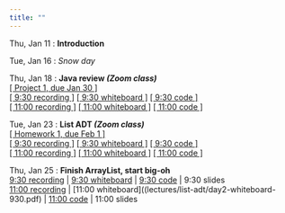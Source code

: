 ```yaml
---
title: ""
---
```


Thu, Jan 11
: **Introduction**  

Tue, Jan 16
: *Snow day*  

Thu, Jan 18
: **Java review <i>(Zoom class)</i>**  
  [[ Project 1, due Jan 30 ]](projects/proj1)  
  [[ 9:30 recording ]](https://rhodes.box.com/s/fg8i27wwfjgz9dd7o5h3jglkohld1n97)
  [[ 9:30 whiteboard ]](lectures/intro/intro-whiteboard-930.pdf)
  [[ 9:30 code ]](https://rhodes.box.com/s/rioobmzqt2u28o3m7ywptts76dktd62d)  
  [[ 11:00 recording ]](https://rhodes.box.com/s/bmh362txrbi9rrpcp0t56wip42w0depl)
  [[ 11:00 whiteboard ]](lectures/intro/intro-whiteboard-11.pdf)
  [[ 11:00 code ]](https://rhodes.box.com/s/yn519xol9n0p698s0kfsijoc9kqojzuj)

Tue, Jan 23
: **List ADT <i>(Zoom class)</i>**  
  [[ Homework 1, due Feb 1 ]](homework/hw1/hw1.pdf)  
  [[ 9:30 recording ]](https://rhodes.box.com/s/7schl5w7ylb4dj2mptkaxeme8k6w1bdu)
  [[ 9:30 whiteboard ]](lectures/list-adt/day1-whiteboard-930.pdf)
  [[ 9:30 code ]](https://rhodes.box.com/s/reozr6kuqg8rlualulb0xphm2pj5srnn)  
  [[ 11:00 recording ]](https://rhodes.box.com/s/k2w89l5n2sjgn1334kbuzr5950y9styf)
  [[ 11:00 whiteboard ]](lectures/list-adt/day1-whiteboard-11.pdf)
  [[ 11:00 code ]](https://rhodes.box.com/s/uoi2p9wqvbox684j4oi8yu10ejhdrvhn)

Thu, Jan 25
: **Finish ArrayList, start big-oh**  
  [9:30 recording](https://rhodes.box.com/s/wu61exrfcjplqse7cv1ffqtspxgs7xie) | [9:30 whiteboard](lectures/list-adt/day2-whiteboard-930.pdf) | [9:30 code](https://rhodes.box.com/s/reozr6kuqg8rlualulb0xphm2pj5srnn) | 9:30 slides   
  [11:00 recording](https://rhodes.box.com/s/6ba5ipczmqbmoh4sx24aiaaalfdaqq5n) | [11:00 whiteboard]((lectures/list-adt/day2-whiteboard-930.pdf) | [11:00 code](https://rhodes.box.com/s/uoi2p9wqvbox684j4oi8yu10ejhdrvhn) | 11:00 slides